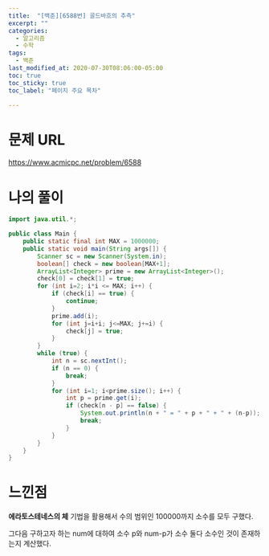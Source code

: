 ```yaml
---
title:  "[백준][6588번] 골드바흐의 추측"
excerpt: ""
categories:
  - 알고리즘
  - 수학
tags:
  - 백준
last_modified_at: 2020-07-30T08:06:00-05:00
toc: true
toc_sticky: true
toc_label: "페이지 주요 목차"

---
```

# 문제 URL
https://www.acmicpc.net/problem/6588



# 나의 풀이

```java
import java.util.*;

public class Main {
    public static final int MAX = 1000000;
    public static void main(String args[]) {
        Scanner sc = new Scanner(System.in);
        boolean[] check = new boolean[MAX+1];
        ArrayList<Integer> prime = new ArrayList<Integer>();
        check[0] = check[1] = true;
        for (int i=2; i*i <= MAX; i++) {
            if (check[i] == true) {
                continue;
            }
            prime.add(i);
            for (int j=i+i; j<=MAX; j+=i) {
                check[j] = true;
            }
        }
        while (true) {
            int n = sc.nextInt();
            if (n == 0) {
                break;
            }
            for (int i=1; i<prime.size(); i++) {
                int p = prime.get(i);
                if (check[n - p] == false) {
                    System.out.println(n + " = " + p + " + " + (n-p));
                    break;
                }
            }
        }
    }
}
```

# 느낀점

__에라토스테네스의 체__ 기법을 활용해서
수의 범위인 100000까지 소수를 모두 구했다.

그다음 구하고자 하는 num에 대하여
소수 p와 num-p가 소수 둘다 소수인 것이 존재하는지 계산했다.
